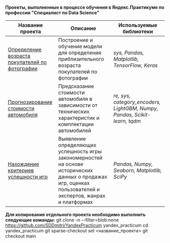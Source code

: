 **Проекты, выполненные в процессе обучения в Яндекс.Практикуме по профессии "Специалист по Data Science"**

| Название проекта | Описание | Используемые библиотеки |
|---|---|---|
| [Определение возраста покупателей по фотографии](01-age_of_buyers) | Построение и обучение модели для определения приблизительного возраста покупателей по фотографии | *sys, Pandas, Matplotlib, TensorFlow, Keras* |
| [Прогнозирование стоимости автомобиля](02-forecast_auto_price) | Предсказание стоимости автомобиля в зависимости от технических характеристик и комплектации автомобилей | *re, sys, category_encoders, LightGBM, Numpy, Pandas, Scikit-learn, tqdm* |
| [Нахождение критериев успешности игр](03-games_sales_analysis) |   Выявление определяющих успешность игры закономерностей на основе исторических данных о продажах игр, оценках пользователей и экспертов, жанрах и платформах | *Pandas, Numpy, Seaborn, Matplotlib, SciPy* |

**Для копирования отдельного проекта необходимо выполнить следующие команды:**
git clone -n --filter=blob:none https://github.com/SDDmitri/YandexPracticum yandex_practicum
cd yandex_practicum
git sparse-checkout set <название_проекта>
git checkout main